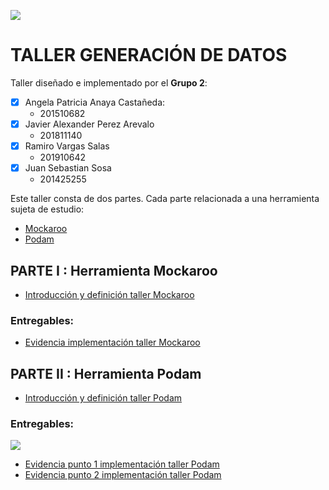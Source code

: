 ![](https://raw.github.com/jssosa10/Taller-Generacion-Datos/master/common/images/logo-uniandes.png)

# TALLER GENERACIÓN DE DATOS

Taller diseñado e implementado por el **Grupo 2**:
- [x] Angela Patricia Anaya Castañeda:
    - 201510682
- [x] Javier Alexander Perez Arevalo
    - 201811140
- [x] Ramiro Vargas Salas
    - 201910642
- [x] Juan Sebastian Sosa
    - 201425255

Este taller consta de dos partes. Cada parte relacionada a una herramienta sujeta de estudio:
+ [Mockaroo](https://mockaroo.com)
+ [Podam](https://mtedone.github.io/podam/)

## PARTE I : Herramienta Mockaroo

* [Introducción y definición taller Mockaroo](https://angela-anaya-castaneda.gitbook.io/mockaroo/)

### Entregables:

   * [Evidencia implementación taller Mockaroo](https://angela-anaya-castaneda.gitbook.io/mockaroo/)



## PARTE II : Herramienta Podam

* [Introducción y definición taller Podam](https://ramiro-vargassalas.gitbook.io/pruebas-automaticas/taller-podam)

### Entregables:

<img src="https://github.com/jssosa10/Taller-Generacion-Datos/blob/master/common/images/PODAM.gif?raw=true">

   * [Evidencia punto 1 implementación taller Podam](https://github.com/jssosa10/Taller-Generacion-Datos/tree/master/Podam)
   * [Evidencia punto 2 implementación taller Podam](https://github.com/jssosa10/Taller-Generacion-Datos/wiki/Evidencia-punto-2-implementación-taller-Podam)
